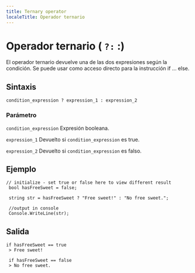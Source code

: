 ```yaml
---
title: Ternary operator
localeTitle: Operador ternario
---
```

# Operador ternario ( `?:` :)

El operador ternario devuelve una de las dos expresiones según la condición. Se puede usar como acceso directo para la instrucción if ... else.

## Sintaxis
```
condition_expression ? expression_1 : expression_2 
```

### Parámetro

`condition_expression` Expresión booleana.

`expression_1` Devuelto si `condition_expression` es true.

`expression_2` Devuelto si `condition_expression` es falso.

## Ejemplo
```
// initialize - set true or false here to view different result 
 bool hasFreeSweet = false; 
 
 string str = hasFreeSweet ? "Free sweet!" : "No free sweet."; 
 
 //output in console 
 Console.WriteLine(str); 
```

## Salida
```
if hasFreeSweet == true 
 > Free sweet! 
 
 if hasFreeSweet == false 
 > No free sweet. 

```